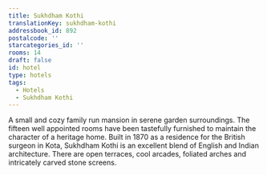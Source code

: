 ```yaml
---
title: Sukhdham Kothi
translationKey: sukhdham-kothi
addressbook_id: 892
postalcode: ''
starcategories_id: ''
rooms: 14
draft: false
id: hotel
type: hotels
tags:
  - Hotels
  - Sukhdham Kothi
---
```

A small and cozy family run mansion in serene garden surroundings. The fifteen well appointed rooms have been tastefully furnished to maintain the character of a heritage home.     Built in 1870 as a residence for the British surgeon in Kota, Sukhdham Kothi is an excellent blend of English and Indian architecture. There are open terraces, cool arcades, foliated arches and intricately carved stone screens.